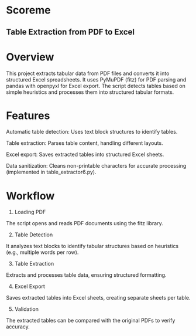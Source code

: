 # Scoreme
## Table Extraction from PDF to Excel

# Overview

This project extracts tabular data from PDF files and converts it into structured Excel spreadsheets. It uses PyMuPDF (fitz) for PDF parsing and pandas with openpyxl for Excel export. The script detects tables based on simple heuristics and processes them into structured tabular formats.

# Features

Automatic table detection: Uses text block structures to identify tables.

Table extraction: Parses table content, handling different layouts.

Excel export: Saves extracted tables into structured Excel sheets.

Data sanitization: Cleans non-printable characters for accurate processing (implemented in table_extractor6.py).

# Workflow

1. Loading PDF

The script opens and reads PDF documents using the fitz library.

2. Table Detection

It analyzes text blocks to identify tabular structures based on heuristics (e.g., multiple words per row).

3. Table Extraction

Extracts and processes table data, ensuring structured formatting.

4. Excel Export

Saves extracted tables into Excel sheets, creating separate sheets per table.

5. Validation

The extracted tables can be compared with the original PDFs to verify accuracy.

